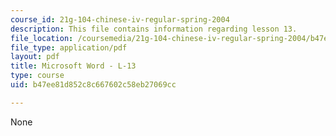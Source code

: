 ```yaml
---
course_id: 21g-104-chinese-iv-regular-spring-2004
description: This file contains information regarding lesson 13.
file_location: /coursemedia/21g-104-chinese-iv-regular-spring-2004/b47ee81d852c8c667602c58eb27069cc_MIT21G_104S04_L13.pdf
file_type: application/pdf
layout: pdf
title: Microsoft Word - L-13
type: course
uid: b47ee81d852c8c667602c58eb27069cc

---
```

None